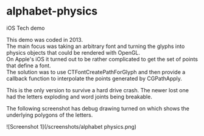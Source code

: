 # alphabet-physics
iOS Tech demo

This demo was coded in 2013.  
The main focus was taking an arbitrary font and turning the glyphs into physics objects that could be rendered with OpenGL.  
On Apple's iOS it turned out to be rather complicated to get the set of points that define a font.  
The solution was to use CTFontCreatePathForGlyph and then provide a callback function to interpolate the points generated by CGPathApply.  

This is the only version to survive a hard drive crash. The newer lost one had the letters exploding and word joints being breakable.  

The following screenshot has debug drawing turned on which shows the underlying polygons of the letters.

![Screenshot 1](/screenshots/alphabet physics.png)
